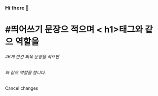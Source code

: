 ### Hi there 👋


# #띄어쓰기 문장으 적으며 < h1>태그와 같으 역할을
###### #6개 한칸 띄욱 문장을 적으면 <h6>와 같으 역할을 합니다.
  

Cancel changes

<!--
**mickey530/mickey530** is a ✨ _special_ ✨ repository because its `README.md` (this file) appears on your GitHub profile.

Here are some ideas to get you started:

- 🔭 I’m currently working on ...
- 🌱 I’m currently learning ...
- 👯 I’m looking to collaborate on ...
- 🤔 I’m looking for help with ...
- 💬 Ask me about ...
- 📫 How to reach me: ...
- 😄 Pronouns: ...
- ⚡ Fun fact: ...
-->

